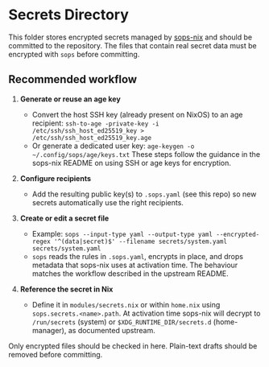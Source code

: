 # Secrets Directory

This folder stores encrypted secrets managed by [sops-nix](https://github.com/Mic92/sops-nix) and should be committed to the repository. The files that contain real secret data must be encrypted with `sops` before committing.

## Recommended workflow

1. **Generate or reuse an age key**
   - Convert the host SSH key (already present on NixOS) to an age recipient: `ssh-to-age -private-key -i /etc/ssh/ssh_host_ed25519_key > /etc/ssh/ssh_host_ed25519_key.age`
   - Or generate a dedicated user key: `age-keygen -o ~/.config/sops/age/keys.txt`
   These steps follow the guidance in the sops-nix README on using SSH or age keys for encryption.

2. **Configure recipients**
   - Add the resulting public key(s) to `.sops.yaml` (see this repo) so new secrets automatically use the right recipients.

3. **Create or edit a secret file**
   - Example: `sops --input-type yaml --output-type yaml --encrypted-regex '^(data|secret)$' --filename secrets/system.yaml secrets/system.yaml`
   - `sops` reads the rules in `.sops.yaml`, encrypts in place, and drops metadata that sops-nix uses at activation time. The behaviour matches the workflow described in the upstream README.

4. **Reference the secret in Nix**
   - Define it in `modules/secrets.nix` or within `home.nix` using `sops.secrets.<name>.path`. At activation time sops-nix will decrypt to `/run/secrets` (system) or `$XDG_RUNTIME_DIR/secrets.d` (home-manager), as documented upstream.

Only encrypted files should be checked in here. Plain-text drafts should be removed before committing.

